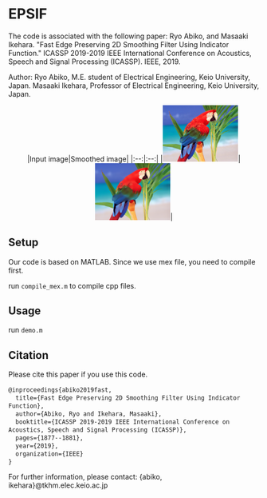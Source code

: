 # EPSIF
The code is associated with the following paper:
Ryo Abiko, and Masaaki Ikehara. "Fast Edge Preserving 2D Smoothing Filter Using Indicator Function." ICASSP 2019-2019 IEEE International Conference on Acoustics, Speech and Signal Processing (ICASSP). IEEE, 2019.

Author: 
Ryo Abiko, M.E. student of Electrical Engineering, Keio University, Japan.
Masaaki Ikehara, Professor of Electrical Engineering, Keio University, Japan.

<div align="center">
|Input image|Smoothed image|
|:--:|:--:|
|<img src="bird.png" width=30%>|<img src="smoothed_image.png" width=30%>|
</div>

## Setup
Our code is based on MATLAB.
Since we use mex file, you need to compile first.

run `compile_mex.m` to compile cpp files.

## Usage
run `demo.m`

## Citation
Please cite this paper if you use this code. 

```
@inproceedings{abiko2019fast,
  title={Fast Edge Preserving 2D Smoothing Filter Using Indicator Function},
  author={Abiko, Ryo and Ikehara, Masaaki},
  booktitle={ICASSP 2019-2019 IEEE International Conference on Acoustics, Speech and Signal Processing (ICASSP)},
  pages={1877--1881},
  year={2019},
  organization={IEEE}
}
```


For further information, please contact: {abiko, ikehara}@tkhm.elec.keio.ac.jp


